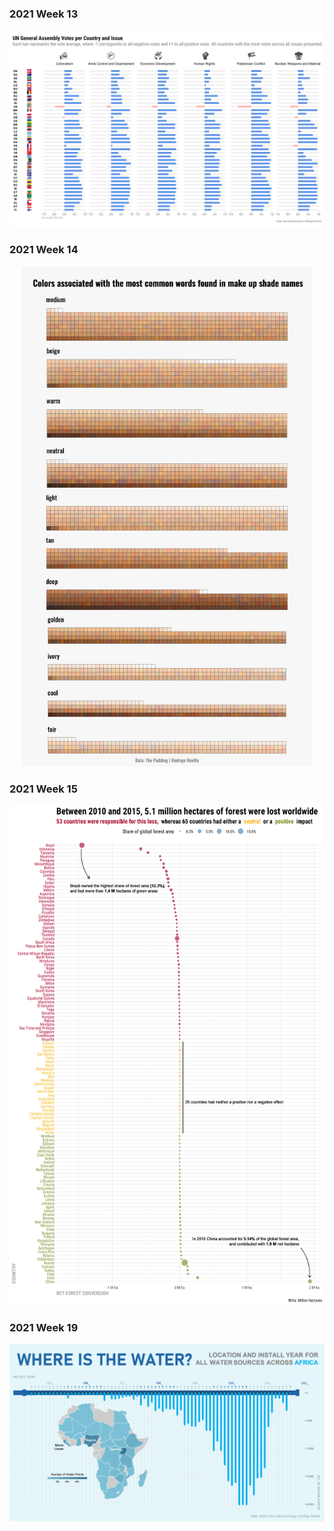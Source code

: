 ### 2021 Week 13 ###
![](2021-13/un_votes.png)

### 2021 Week 14 ###
<p align="center"><img src="2021-14/makeup.png" height="800"></p>

### 2021 Week 15 ###
<p align="center"><img src="2021-15/deforestation.png" height="800"></p>

### 2021 Week 19 ###
![](2021-19/africa_water.png)
